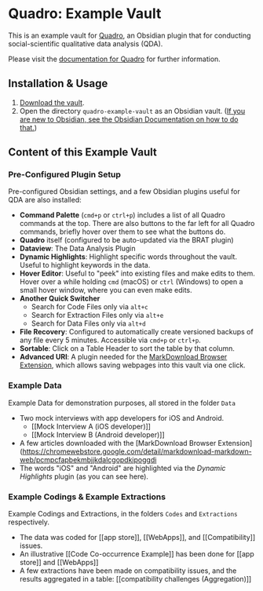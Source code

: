 # Quadro: Example Vault
This is an example vault for [Quadro](https://github.com/chrisgrieser/obsidian-quadro), an Obsidian plugin that for conducting social-scientific qualitative data analysis (QDA).

Please visit the [documentation for Quadro](https://github.com/chrisgrieser/obsidian-quadro) for further information.

## Installation & Usage
1. [Download the vault](https://github.com/chrisgrieser/quadro-example-vault/releases/latest/download/quadro-example-vault.zip).
2. Open the directory `quadro-example-vault` as an Obsidian vault. ([If you are new to Obsidian, see the Obsidian Documentation on how to do that.](https://help.obsidian.md/Getting+started/Create+a+vault#Open+existing+folder))

## Content of this Example Vault
### Pre-Configured Plugin Setup
Pre-configured Obsidian settings, and a few Obsidian plugins useful for QDA are also installed:
- **Command Palette** (`cmd+p` or `ctrl+p`) includes a list of all Quadro commands at the top. There are also buttons to the far left for all Quadro commands, briefly hover over them to see what the buttons do.
- **Quadro** itself (configured to be auto-updated via the BRAT plugin)
- **Dataview**: The Data Analysis Plugin
- **Dynamic Highlights**: Highlight specific words throughout the vault. Useful to highlight keywords in the data. 
- **Hover Editor**: Useful to "peek" into existing files and make edits to them. Hover over a while holding `cmd` (macOS) or `ctrl` (Windows) to open a small hover window, where you can even make edits.
- **Another Quick Switcher**
	- Search for Code Files only via `alt+c`
	- Search for Extraction Files only via `alt+e`
	- Search for Data Files only via `alt+d`
- **File Recovery**: Configured to automatically create versioned backups of any file every 5 minutes. Accessible via `cmd+p` or `ctrl+p`.
- **Sortable**: Click on a Table Header to sort the table by that column.
- **Advanced URI**: A plugin needed for the [MarkDownload Browser Extension](https://chromewebstore.google.com/detail/markdownload-markdown-web/pcmpcfapbekmbjjkdalcgopdkipoggdi), which allows saving webpages into this vault via one click.

### Example Data
Example Data for demonstration purposes, all stored in the folder `Data`
- Two mock interviews with app developers for iOS and Android.
	- [[Mock Interview A (iOS developer)]]
	- [[Mock Interview B (Android developer)]]
- A few articles downloaded with the [MarkDownload Browser Extension](https://chromewebstore.google.com/detail/markdownload-markdown-web/pcmpcfapbekmbjjkdalcgopdkipoggdi
- The words "iOS" and "Android" are highlighted via the *Dynamic Highlights* plugin (as you can see here).

### Example Codings & Example Extractions
Example Codings and Extractions, in the folders `Codes` and `Extractions` respectively.
- The data was coded for [[app store]], [[WebApps]], and [[Compatibility]] issues.
- An illustrative [[Code Co-occurrence Example]] has been done for [[app store]] and [[WebApps]]
- A few extractions have been made on compatibility issues, and the results aggregated in a table: [[compatibility challenges (Aggregation)]]
